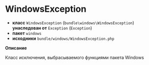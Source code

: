 # WindowsException

- **класс** `WindowsException` (`bundle\windows\WindowsException`) **унаследован от** `Exception` (`Exception`)
- **пакет** `windows`
- **исходники** `bundle/windows/WindowsException.php`

**Описание**

Класс исключения, выбрасываемого функциями пакета Windows
